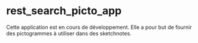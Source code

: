 # rest_search_picto_app

Cette application est en cours de développement. Elle a pour but de fournir des pictogrammes à utiliser dans des sketchnotes.
